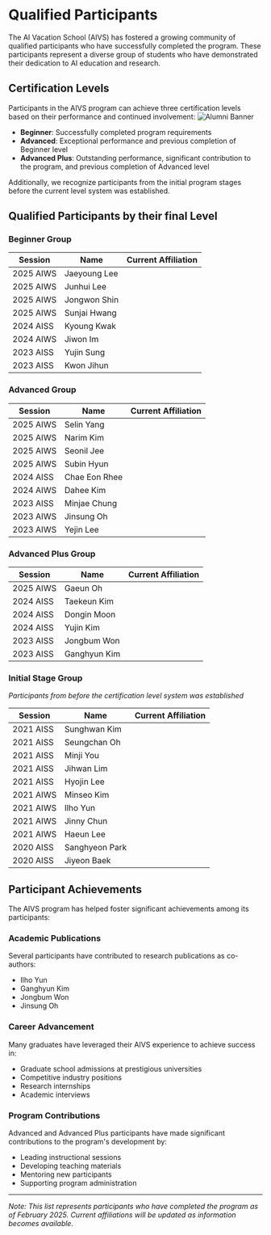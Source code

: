 # Qualified Participants


The AI Vacation School (AIVS) has fostered a growing community of qualified participants who have successfully completed the program. These participants represent a diverse group of students who have demonstrated their dedication to AI education and research.

## Certification Levels

Participants in the AIVS program can achieve three certification levels based on their performance and continued involvement:
![Alumni Banner](assets/alumni_banner.png)

- **Beginner**: Successfully completed program requirements
- **Advanced**: Exceptional performance and previous completion of Beginner level
- **Advanced Plus**: Outstanding performance, significant contribution to the program, and previous completion of Advanced level

Additionally, we recognize participants from the initial program stages before the current level system was established.

## Qualified Participants by their final Level

### Beginner Group

| Session | Name | Current Affiliation |
|---------|------|---------------------|
| 2025 AIWS | Jaeyoung Lee | |
| 2025 AIWS | Junhui Lee | |
| 2025 AIWS | Jongwon Shin | |
| 2025 AIWS | Sunjai Hwang | |
| 2024 AISS | Kyoung Kwak | |
| 2024 AIWS | Jiwon Im | |
| 2023 AISS | Yujin Sung | |
| 2023 AISS | Kwon Jihun | |

### Advanced Group

| Session | Name | Current Affiliation |
|---------|------|---------------------|
| 2025 AIWS | Selin Yang | |
| 2025 AIWS | Narim Kim | |
| 2025 AIWS | Seonil Jee | |
| 2025 AIWS | Subin Hyun | |
| 2024 AISS | Chae Eon Rhee | |
| 2024 AIWS | Dahee Kim | |
| 2023 AISS | Minjae Chung | |
| 2023 AIWS | Jinsung Oh | |
| 2023 AIWS | Yejin Lee | |

### Advanced Plus Group

| Session | Name | Current Affiliation |
|---------|------|---------------------|
| 2025 AIWS | Gaeun Oh | |
| 2024 AISS | Taekeun Kim | |
| 2024 AISS | Dongin Moon | |
| 2024 AISS | Yujin Kim | |
| 2023 AISS | Jongbum Won | |
| 2023 AISS | Ganghyun Kim | |

### Initial Stage Group

*Participants from before the certification level system was established*

| Session | Name | Current Affiliation |
|---------|------|---------------------|
| 2021 AISS | Sunghwan Kim | |
| 2021 AISS | Seungchan Oh | |
| 2021 AISS | Minji You | |
| 2021 AISS | Jihwan Lim | |
| 2021 AISS | Hyojin Lee | |
| 2021 AIWS | Minseo Kim | |
| 2021 AIWS | Ilho Yun | |
| 2021 AIWS | Jinny Chun | |
| 2021 AIWS | Haeun Lee | |
| 2020 AISS | Sanghyeon Park | |
| 2020 AISS | Jiyeon Baek | |

## Participant Achievements

The AIVS program has helped foster significant achievements among its participants:

### Academic Publications

Several participants have contributed to research publications as co-authors:
- Ilho Yun
- Ganghyun Kim
- Jongbum Won
- Jinsung Oh

### Career Advancement

Many graduates have leveraged their AIVS experience to achieve success in:
- Graduate school admissions at prestigious universities
- Competitive industry positions
- Research internships
- Academic interviews

### Program Contributions

Advanced and Advanced Plus participants have made significant contributions to the program's development by:
- Leading instructional sessions
- Developing teaching materials
- Mentoring new participants
- Supporting program administration

---

*Note: This list represents participants who have completed the program as of February 2025. Current affiliations will be updated as information becomes available.*
